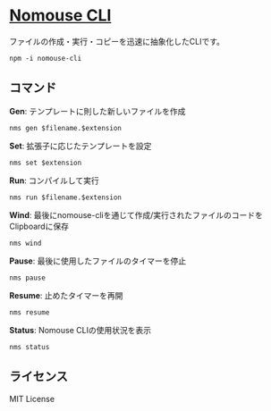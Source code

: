 # [Nomouse CLI](https://github.com/TrueRyoB/nomouse-cli)
ファイルの作成・実行・コピーを迅速に抽象化したCLIです。<br>
~~~:node.jsを利用することでインストールが可能です。
npm -i nomouse-cli
~~~

## コマンド
**Gen**: テンプレートに則した新しいファイルを作成
~~~
nms gen $filename.$extension
~~~
**Set**: 拡張子に応じたテンプレートを設定
~~~
nms set $extension
~~~
**Run**: コンパイルして実行
~~~
nms run $filename.$extension
~~~
**Wind**: 最後にnomouse-cliを通じて作成/実行されたファイルのコードをClipboardに保存
~~~
nms wind
~~~
**Pause**: 最後に使用したファイルのタイマーを停止
~~~
nms pause
~~~
**Resume**: 止めたタイマーを再開
~~~
nms resume
~~~
**Status**: Nomouse CLIの使用状況を表示
~~~
nms status
~~~


## ライセンス
MIT License